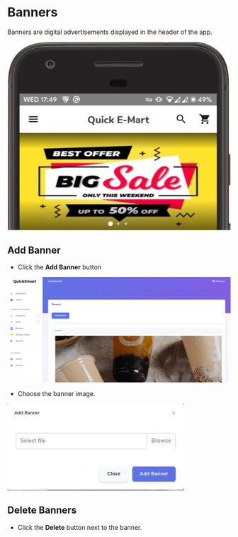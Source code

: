 # Banners

Banners are digital advertisements displayed in the header of the app.

![](/_media/banners.png ":zoom")

## Add Banner

* Click the **Add Banner** button

![](/_media/banners_add.png ":zoom")

* Choose the banner image.

![](/_media/banners_add_dialog.png ":zoom")

## Delete Banners

* Click the **Delete** button next to the banner.
